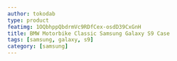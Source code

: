 ```yaml
---
author: tokodab
type: product
featimg: 1OQbhppQbdrmVc9RDfCex-osdD39CxGnH
title: BMW Motorbike Classic Samsung Galaxy S9 Case
tags: [samsung, galaxy, s9]
category: [samsung]
---
```

